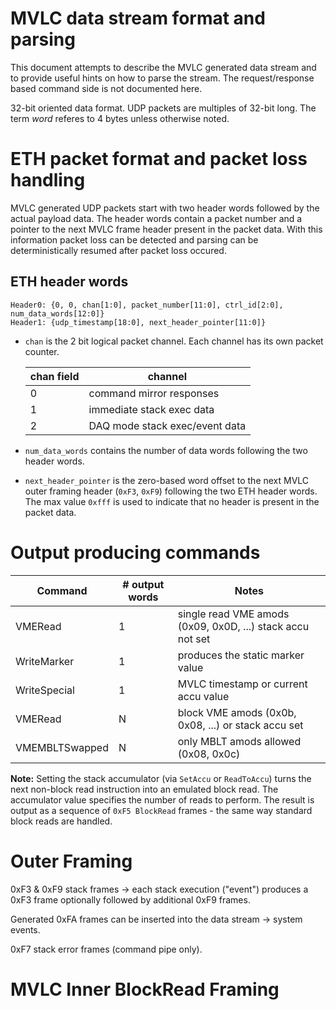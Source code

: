 # MVLC data stream format and parsing

This document attempts to describe the MVLC generated data stream and to provide
useful hints on how to parse the stream. The request/response based command side
is not documented here.


32-bit oriented data format. UDP packets are multiples of 32-bit long. The term
*word* referes to 4 bytes unless otherwise noted.

# ETH packet format and packet loss handling

MVLC generated UDP packets start with two header words followed by the actual
payload data. The header words contain a packet number and a pointer to the next
MVLC frame header present in the packet data. With this information packet loss
can be detected and parsing can be deterministically resumed after packet loss
occured.

## ETH header words
```
Header0: {0, 0, chan[1:0], packet_number[11:0], ctrl_id[2:0], num_data_words[12:0]}
Header1: {udp_timestamp[18:0], next_header_pointer[11:0]}
```

* `chan` is the 2 bit logical packet channel. Each channel has its own packet counter.

  chan field | channel
  -----------|-------------------------------
  0          | command mirror responses
  1          | immediate stack exec data
  2          | DAQ mode stack exec/event data

* `num_data_words` contains the number of data words following the two header words.

* `next_header_pointer` is the zero-based word offset to the next MVLC outer
framing header (`0xF3`, `0xF9`) following the two ETH header words. The max
value `0xfff` is used to indicate that no header is present in the packet data.



# Output producing commands

| Command        | # output words | Notes                                                      |
|----------------|----------------|------------------------------------------------------------|
| VMERead        | 1              | single read VME amods (0x09, 0x0D, ...) stack accu not set |
| WriteMarker    | 1              | produces the static marker value                           |
| WriteSpecial   | 1              | MVLC timestamp or current accu value                       |
| VMERead        | N              | block VME amods (0x0b, 0x08, ...) or stack accu set        |
| VMEMBLTSwapped | N              | only MBLT amods allowed (0x08, 0x0c)                       |

**Note:** Setting the stack accumulator (via `SetAccu` or `ReadToAccu`) turns
the next non-block read instruction into an emulated block read. The accumulator
value specifies the number of reads to perform. The result is output as a
sequence of `0xF5 BlockRead` frames - the same way standard block reads are
handled.


# Outer Framing

0xF3 & 0xF9 stack frames -> each stack execution ("event") produces a 0xF3 frame
optionally followed by additional 0xF9 frames.

Generated 0xFA frames can be inserted into the data stream -> system events.

0xF7 stack error frames (command pipe only).

# MVLC Inner BlockRead Framing
